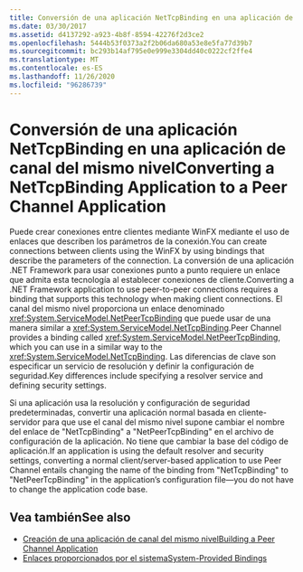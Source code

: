 ```yaml
---
title: Conversión de una aplicación NetTcpBinding en una aplicación de canal del mismo nivel
ms.date: 03/30/2017
ms.assetid: d4137292-a923-4b8f-8594-42276f2d3ce2
ms.openlocfilehash: 5444b53f0373a2f2b06da680a53e8e5fa77d39b7
ms.sourcegitcommit: bc293b14af795e0e999e3304dd40c0222cf2ffe4
ms.translationtype: MT
ms.contentlocale: es-ES
ms.lasthandoff: 11/26/2020
ms.locfileid: "96286739"
---
```

# <a name="converting-a-nettcpbinding-application-to-a-peer-channel-application"></a><span data-ttu-id="9b918-102">Conversión de una aplicación NetTcpBinding en una aplicación de canal del mismo nivel</span><span class="sxs-lookup"><span data-stu-id="9b918-102">Converting a NetTcpBinding Application to a Peer Channel Application</span></span>

<span data-ttu-id="9b918-103">Puede crear conexiones entre clientes mediante WinFX mediante el uso de enlaces que describen los parámetros de la conexión.</span><span class="sxs-lookup"><span data-stu-id="9b918-103">You can create connections between clients using the WinFX by using bindings that describe the parameters of the connection.</span></span> <span data-ttu-id="9b918-104">La conversión de una aplicación .NET Framework para usar conexiones punto a punto requiere un enlace que admita esta tecnología al establecer conexiones de cliente.</span><span class="sxs-lookup"><span data-stu-id="9b918-104">Converting a .NET Framework application to use peer-to-peer connections requires a binding that supports this technology when making client connections.</span></span> <span data-ttu-id="9b918-105">El canal del mismo nivel proporciona un enlace denominado <xref:System.ServiceModel.NetPeerTcpBinding> que puede usar de una manera similar a <xref:System.ServiceModel.NetTcpBinding>.</span><span class="sxs-lookup"><span data-stu-id="9b918-105">Peer Channel provides a binding called <xref:System.ServiceModel.NetPeerTcpBinding>, which you can use in a similar way to the <xref:System.ServiceModel.NetTcpBinding>.</span></span> <span data-ttu-id="9b918-106">Las diferencias de clave son especificar un servicio de resolución y definir la configuración de seguridad.</span><span class="sxs-lookup"><span data-stu-id="9b918-106">Key differences include specifying a resolver service and defining security settings.</span></span>  
  
 <span data-ttu-id="9b918-107">Si una aplicación usa la resolución y configuración de seguridad predeterminadas, convertir una aplicación normal basada en cliente-servidor para que use el canal del mismo nivel supone cambiar el nombre del enlace de "NetTcpBinding" a "NetPeerTcpBinding" en el archivo de configuración de la aplicación. No tiene que cambiar la base del código de aplicación.</span><span class="sxs-lookup"><span data-stu-id="9b918-107">If an application is using the default resolver and security settings, converting a normal client/server-based application to use Peer Channel entails changing the name of the binding from "NetTcpBinding" to "NetPeerTcpBinding" in the application’s configuration file—you do not have to change the application code base.</span></span>  
  
## <a name="see-also"></a><span data-ttu-id="9b918-108">Vea también</span><span class="sxs-lookup"><span data-stu-id="9b918-108">See also</span></span>

- [<span data-ttu-id="9b918-109">Creación de una aplicación de canal del mismo nivel</span><span class="sxs-lookup"><span data-stu-id="9b918-109">Building a Peer Channel Application</span></span>](building-a-peer-channel-application.md)
- [<span data-ttu-id="9b918-110">Enlaces proporcionados por el sistema</span><span class="sxs-lookup"><span data-stu-id="9b918-110">System-Provided Bindings</span></span>](../system-provided-bindings.md)
